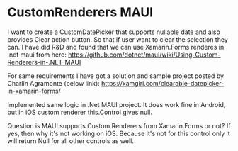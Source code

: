 # CustomRenderers MAUI

I want to create a CustomDatePicker that supports nullable date and also provides Clear action button. So that if user want to clear the selection they can. I have did R&D and found that we can use Xamarin.Forms renderes in .net maui from here: 
https://github.com/dotnet/maui/wiki/Using-Custom-Renderers-in-.NET-MAUI

For same requirements I have got a solution and sample project posted by Charlin Agramonte (below link): 
https://xamgirl.com/clearable-datepicker-in-xamarin-forms/

Implemented same logic in .Net MAUI project. It does work fine in Android, but in iOS custom renderer this.Control gives null. 

Question is MAUI supports Custom Renderers from Xamarin.Forms or not? If yes, then why it's not working on iOS. Because it's not for this control only it will return Null for all other controls as well. 
